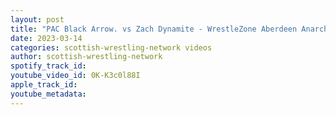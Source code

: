 ```yaml
---
layout: post
title: "PAC Black Arrow. vs Zach Dynamite - WrestleZone Aberdeen Anarchy 2019"
date: 2023-03-14
categories: scottish-wrestling-network videos
author: scottish-wrestling-network
spotify_track_id: 
youtube_video_id: 0K-K3c0l88I
apple_track_id: 
youtube_metadata: 
---
```

